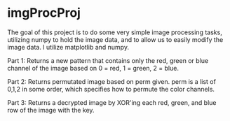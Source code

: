 # imgProcProj
The goal of this project is to do some very simple image processing tasks, utilizing numpy to hold the image data, and to allow us to easily modify the image data. I utilize matplotlib and numpy.

Part 1: Returns a new pattern that contains only the red, green or blue channel of the image based on 0 = red, 1 = green, 2 = blue.

Part 2: Returns permutated image based on perm given. perm is a list of 0,1,2 in some order, which specifies how to permute the color channels.

Part 3: Returns a decrypted image by XOR'ing each red, green, and blue row of the image with the key.
